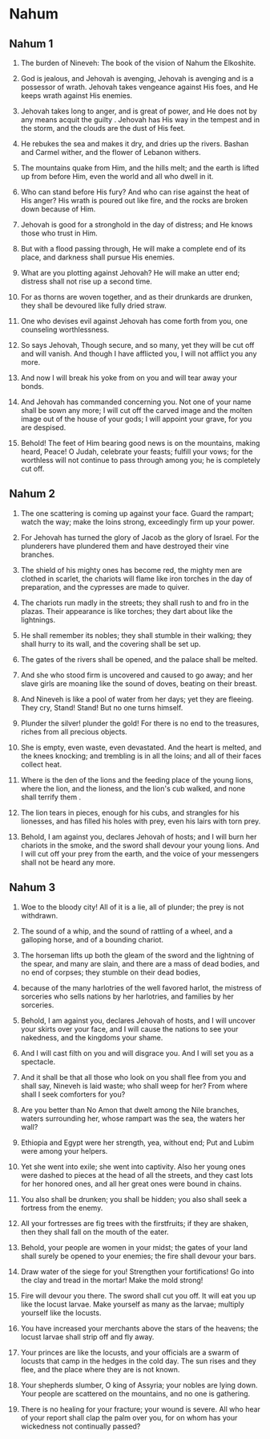 # Nahum

## Nahum 1

1. The burden of Nineveh: The book of the vision of Nahum the Elkoshite.   

2. God is jealous, and Jehovah is avenging, Jehovah is avenging and is a possessor of wrath. Jehovah takes vengeance against His foes, and He keeps wrath against His enemies.

3. Jehovah takes long to anger, and is great of power, and He does not by any means acquit the guilty . Jehovah has His way in the tempest and in the storm, and the clouds are the dust of His feet.

4. He rebukes the sea and makes it dry, and dries up the rivers. Bashan and Carmel wither, and the flower of Lebanon withers.

5. The mountains quake from Him, and the hills melt; and the earth is lifted up from before Him, even the world and all who dwell in it.

6. Who can stand before His fury? And who can rise against the heat of His anger? His wrath is poured out like fire, and the rocks are broken down because of Him.

7. Jehovah is good for a stronghold in the day of distress; and He knows those who trust in Him.

8. But with a flood passing through, He will make a complete end of its place, and darkness shall pursue His enemies.   

9. What are you plotting against Jehovah? He will make an utter end; distress shall not rise up a second time.

10. For as thorns are woven together, and as their drunkards are drunken, they shall be devoured like fully dried straw.

11. One who devises evil against Jehovah has come forth from you, one counseling worthlessness.

12. So says Jehovah, Though secure, and so many, yet they will be cut off and will vanish. And though I have afflicted you, I will not afflict you any more.

13. And now I will break his yoke from on you and will tear away your bonds.

14. And Jehovah has commanded concerning you. Not one of your name shall be sown any more; I will cut off the carved image and the molten image out of the house of your gods; I will appoint your grave, for you are despised.

15. Behold! The feet of Him bearing good news is on the mountains, making heard, Peace! O Judah, celebrate your feasts; fulfill your vows; for the worthless will not continue to pass through among you; he is completely cut off.  

## Nahum 2

1. The one scattering is coming up against your face. Guard the rampart; watch the way; make the loins strong, exceedingly firm up your power.

2. For Jehovah has turned the glory of Jacob as the glory of Israel. For the plunderers have plundered them and have destroyed their vine branches.

3. The shield of his mighty ones has become red, the mighty men are clothed in scarlet, the chariots will flame like iron torches in the day of preparation, and the cypresses are made to quiver.

4. The chariots run madly in the streets; they shall rush to and fro in the plazas. Their appearance is like torches; they dart about like the lightnings.

5. He shall remember its nobles; they shall stumble in their walking; they shall hurry to its wall, and the covering shall be set up.

6. The gates of the rivers shall be opened, and the palace shall be melted.

7. And she who stood firm is uncovered and caused to go away; and her slave girls are moaning like the sound of doves, beating on their breast.

8. And Nineveh is like a pool of water from her days; yet they are fleeing. They cry, Stand! Stand! But no one turns himself.

9. Plunder the silver! plunder the gold! For there is no end to the treasures, riches from all precious objects.

10.  She is empty, even waste, even devastated. And the heart is melted, and the knees knocking; and trembling is in all the loins; and all of their faces collect heat.   

11. Where is the den of the lions and the feeding place of the young lions, where the lion, and the lioness, and the lion's cub walked, and none shall terrify them .

12. The lion tears in pieces, enough for his cubs, and strangles for his lionesses, and has filled his holes with prey, even his lairs with torn prey.

13. Behold, I am against you, declares Jehovah of hosts; and I will burn her chariots in the smoke, and the sword shall devour your young lions. And I will cut off your prey from the earth, and the voice of your messengers shall not be heard any more.  

## Nahum 3

1. Woe to the bloody city! All of it is a lie, all of plunder; the prey is not withdrawn.

2. The sound of a whip, and the sound of rattling of a wheel, and a galloping horse, and of a bounding chariot.

3. The horseman lifts up both the gleam of the sword and the lightning of the spear, and many are slain, and there are a mass of dead bodies, and no end of corpses; they stumble on their dead bodies,

4. because of the many harlotries of the well favored harlot, the mistress of sorceries who sells nations by her harlotries, and families by her sorceries.

5. Behold, I am against you, declares Jehovah of hosts, and I will uncover your skirts over your face, and I will cause the nations to see your nakedness, and the kingdoms your shame.

6. And I will cast filth on you and will disgrace you. And I will set you as a spectacle.

7. And it shall be that all those who look on you shall flee from you and shall say, Nineveh is laid waste; who shall weep for her? From where shall I seek comforters for you?   

8. Are you better than No Amon that dwelt among the Nile branches, waters surrounding her, whose rampart was the sea, the waters her wall?

9. Ethiopia and Egypt were her strength, yea, without end; Put and Lubim were among your helpers.

10. Yet she went into exile; she went into captivity. Also her young ones were dashed to pieces at the head of all the streets, and they cast lots for her honored ones, and all her great ones were bound in chains.

11. You also shall be drunken; you shall be hidden; you also shall seek a fortress from the enemy.

12. All your fortresses are fig trees with the firstfruits; if they are shaken, then they shall fall on the mouth of the eater.

13. Behold, your people are women in your midst; the gates of your land shall surely be opened to your enemies; the fire shall devour your bars.

14. Draw water of the siege for you! Strengthen your fortifications! Go into the clay and tread in the mortar! Make the mold strong!

15. Fire will devour you there. The sword shall cut you off. It will eat you up like the locust larvae. Make yourself as many as the larvae; multiply yourself like the locusts.

16. You have increased your merchants above the stars of the heavens; the locust larvae shall strip off and fly away.

17. Your princes are like the locusts, and your officials are a swarm of locusts that camp in the hedges in the cold day. The sun rises and they flee, and the place where they are is not known.

18. Your shepherds slumber, O king of Assyria; your nobles are lying down. Your people are scattered on the mountains, and no one is gathering.

19. There is no healing for your fracture; your wound is severe. All who hear of your report shall clap the palm over you, for on whom has your wickedness not continually passed?  